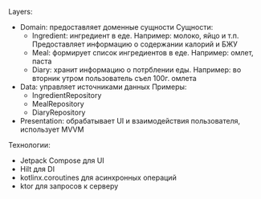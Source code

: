 Layers:
- Domain: предоставляет доменные сущности
  Сущности:
    - Ingredient: ингредиент в еде. Например: молоко, яйцо и т.п. Предоставляет информацию о содержании калорий и БЖУ
    - Meal: формирует список ингредиентов в еде. Например: омлет, паста
    - Diary: хранит информацию о потрблении еды. Например: во вторник утром пользователь съел 100г. омлета
- Data: управляет источниками данных
  Примеры:
    - IngredientRepository
    - MealRepository
    - DiaryRepository
- Presentation: обрабатывает UI и взаимодействия пользователя, использует MVVM

Технологии:
- Jetpack Compose для UI
- Hilt для DI
- kotlinx.coroutines для асинхронных операций
- ktor для запросов к серверу
